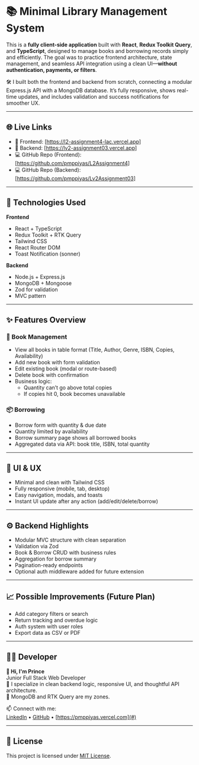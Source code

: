 # 📚 Minimal Library Management System

This is a **fully client-side application** built with **React**, **Redux Toolkit Query**, and **TypeScript**, designed to manage books and borrowing records simply and efficiently. The goal was to practice frontend architecture, state management, and seamless API integration using a clean UI—**without authentication, payments, or filters**.

🛠️ I built both the frontend and backend from scratch, connecting a modular Express.js API with a MongoDB database. It’s fully responsive, shows real-time updates, and includes validation and success notifications for smoother UX.

---

## 🌐 Live Links

- 🔗 Frontend: [https://l2-assignment4-lac.vercel.app]
- 🔗 Backend: [https://lv2-assignment03.vercel.app]
- 💻 GitHub Repo (Frontend): [https://github.com/pmppiyas/L2Assignment4]
- 💻 GitHub Repo (Backend): [https://github.com/pmppiyas/Lv2Assignment03]

---

## 🔧 Technologies Used

**Frontend**

- React + TypeScript
- Redux Toolkit + RTK Query
- Tailwind CSS
- React Router DOM
- Toast Notification (sonner)

**Backend**

- Node.js + Express.js
- MongoDB + Mongoose
- Zod for validation
- MVC pattern

---

## ✨ Features Overview

### 📖 Book Management
- View all books in table format (Title, Author, Genre, ISBN, Copies, Availability)
- Add new book with form validation
- Edit existing book (modal or route-based)
- Delete book with confirmation
- Business logic:
  - Quantity can’t go above total copies
  - If copies hit 0, book becomes unavailable

### 📦 Borrowing
- Borrow form with quantity & due date
- Quantity limited by availability
- Borrow summary page shows all borrowed books
- Aggregated data via API: book title, ISBN, total quantity

---


## 📲 UI & UX

- Minimal and clean with Tailwind CSS
- Fully responsive (mobile, tab, desktop)
- Easy navigation, modals, and toasts
- Instant UI update after any action (add/edit/delete/borrow)



---

## ⚙️ Backend Highlights

- Modular MVC structure with clean separation
- Validation via Zod
- Book & Borrow CRUD with business rules
- Aggregation for borrow summary
- Pagination-ready endpoints
- Optional auth middleware added for future extension

---

## 📈 Possible Improvements (Future Plan)

- Add category filters or search
- Return tracking and overdue logic
- Auth system with user roles
- Export data as CSV or PDF

---

## 🧑‍💻 Developer

**👋 Hi, I'm Prince**  
Junior Full Stack Web Developer  
🚀 I specialize in clean backend logic, responsive UI, and thoughtful API architecture.  
🧠 MongoDB and RTK Query are my zones.

📫 Connect with me:  
[LinkedIn](#) • [GitHub](#) • [https://pmppiyas.vercel.com](#)

---

## 🪪 License

This project is licensed under [MIT License](LICENSE).